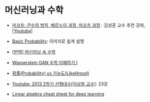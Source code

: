 # 머신러닝과 수학

* [마코프: 큰수의 법칙, 베르누이 과정, 마코프 과정](http://fbsight.com/t/topic/43287) : 김성훈 교수 추천 강좌, [[Youtube]](https://youtu.be/Ws63I3F7Moc)

- [Basic Probability](http://students.brown.edu/seeing-theory/basic-probability/index.html#first): 이미지로 쉽게 설명

- [[번역] 머신러닝 속 수학](https://mingrammer.com/translation-the-mathematics-of-machine-learning)

- [Wasserstein GAN 수학 이해하기 I](https://www.slideshare.net/ssuser7e10e4/wasserstein-gan-i)

- [확률(Probability) vs 가능도(Likelihood)](http://rstudio-pubs-static.s3.amazonaws.com/204928_c2d6c62565b74a4987e935f756badfba.html)

- [Youtube: 2013 2학기 선형대수[이상화 교수]](https://www.youtube.com/playlist?list=PLSN_PltQeOyjDGSghAf92VhdMBeaLZWR3): 23강

- [Linear algebra cheat sheet for deep learning](https://medium.com/towards-data-science/linear-algebra-cheat-sheet-for-deep-learning-cd67aba4526c)
